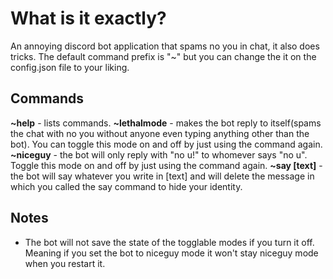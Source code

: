 # What is it exactly?
An annoying discord bot application that spams no you in chat, it also does tricks.
The default command prefix is "~" but you can change the it on the config.json file to your liking.

## Commands
**~help** - lists commands.
**~lethalmode** - makes the bot reply to itself(spams the chat with no you without anyone even typing anything other than the bot). You can toggle this mode on and off by just using the command again.
**~niceguy** - the bot will only reply with "no u!" to whomever says "no u". Toggle this mode on and off by just using the command again.
**~say [text]** - the bot will say whatever you write in [text] and will delete the message in which you called the say command to hide your identity.

## Notes
- The bot will not save the state of the togglable modes if you turn it off. Meaning if you set the bot to niceguy mode it won't stay niceguy mode when you restart it.



